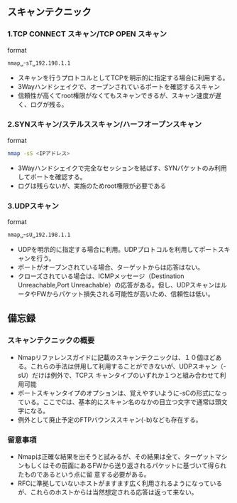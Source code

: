 ## スキャンテクニック
  
### 1.TCP CONNECT スキャン/TCP OPEN スキャン
format
```bash
nmap␣ｰsT␣192.198.1.1
```
- スキャンを行うプロトコルとしてTCPを明示的に指定する場合に利用する。
- 3Wayハンドシェイクで、オープンされているポートを確認するスキャン
- 信頼性が高くてroot権限がなくてもスキャンできるが、スキャン速度が遅く、ログが残る。  
  
### 2.SYNスキャン/ステルススキャン/ハーフオープンスキャン
format
```bash
nmap -sS <IPアドレス>
```
- 3Wayハンドシェイクで完全なセッションを結ばす、SYNパケットのみ利用してポートを確認する。
- ログは残らないが、実施のためroot権限が必要である  
  
### 3.UDPスキャン
format
```bash
nmap␣ｰsU␣192.198.1.1
```
- UDPを明示的に指定する場合に利用。UDPプロトコルを利用してポートスキャンを行う。
- ポートがオープンされている場合、ターゲットからは応答はない。
- クローズされている場合は、ICMPメッセージ（Destination Unreachable,Port Unreachable）の応答がある。但し、UDPスキャンはルータやFWからパケット損失される可能性が高いため、信頼性は低い。  
  
## 備忘録
### スキャンテクニックの概要
- Nmapリファレンスガイドに記載のスキャンテクニックは、１０個ほどある。これらの手法は併用して利用することができないが、UDPスキャン（-sU）だけは例外で、TCPス
キャンタイプのいずれか１つと組み合わせて利用可能  
- ポートスキャンタイプのオプションは、覚えやすいように-sCの形式になっている。ここでCは、基本的にスキャン名のなかの目立つ文字で通常は頭文字になる。  
- 例外として廃止予定のFTPバウンススキャン(-b)なども存在する。  
  
### 留意事項
- Nmapは正確な結果を出そうと試みるが、その結果は全て、ターゲットマシンもしくはその前面にあるFWから送り返されるパケットに基づいて得られたものであるという点に留
意する必要がある。
- RFCに準拠していないホストがますます広く利用されるようになっているが、これらのホストからは当然想定される応答は返って来ない。

  


　
